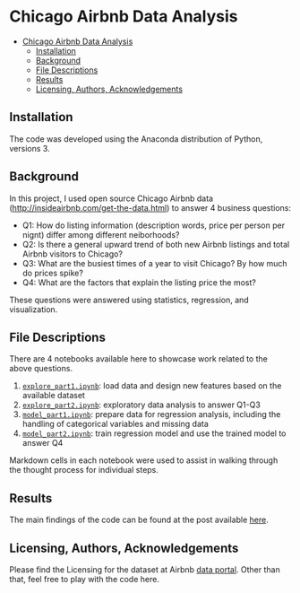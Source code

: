 # Chicago Airbnb Data Analysis

<!-- TOC -->

- [Chicago Airbnb Data Analysis](#chicago-airbnb-data-analysis)
  - [Installation](#installation)
  - [Background](#background)
  - [File Descriptions](#file-descriptions)
  - [Results](#results)
  - [Licensing, Authors, Acknowledgements](#licensing-authors-acknowledgements)

<!-- /TOC -->

## Installation

The code was developed using the Anaconda distribution of Python, versions 3.

## Background

In this project, I used open source Chicago Airbnb data (http://insideairbnb.com/get-the-data.html) to answer 4 business questions:

- Q1: How do listing information (description words, price per person per nignt) differ among different neiborhoods?
- Q2: Is there a general upward trend of both new Airbnb listings and total Airbnb visitors to Chicago?
- Q3: What are the busiest times of a year to visit Chicago? By how much do prices spike?
- Q4: What are the factors that explain the listing price the most?

These questions were answered using statistics, regression, and visualization.

## File Descriptions

There are 4 notebooks available here to showcase work related to the above questions. 

1. [`explore_part1.ipynb`](explore_part1.ipynb): load data and design new features based on the available dataset
2. [`explore_part2.ipynb`](explore_part2.ipynb): exploratory data analysis to answer Q1-Q3
3. [`model_part1.ipynb`](model_part1.ipynb): prepare data for regression analysis, including the handling of categorical variables and missing data
4. [`model_part2.ipynb`](model_part2.ipynb): train regression model and use the trained model to answer Q4

Markdown cells in each notebook were used to assist in walking through the thought process for individual steps.

## Results

The main findings of the code can be found at the post available [here](https://medium.com/@angangli/data-driven-insights-for-airbnb-rentals-in-chicago-8de4b95ce5ce).

## Licensing, Authors, Acknowledgements

Please find the Licensing for the dataset at Airbnb [data portal](http://insideairbnb.com/get-the-data.html). Other than that, feel free to play with the code here.